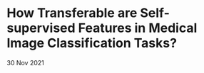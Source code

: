 # How Transferable are Self-supervised Features in Medical Image Classification Tasks?

30 Nov 2021
